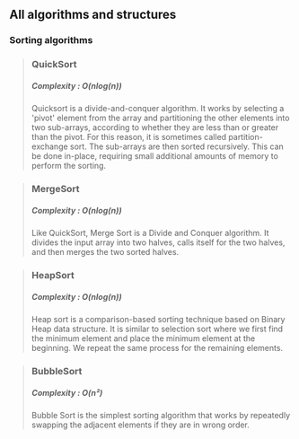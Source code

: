 ## All algorithms and structures
### Sorting algorithms
>  ### QuickSort 
> ##### Complexity : O(nlog(n))
> Quicksort is a divide-and-conquer algorithm. It works by selecting a 'pivot' element from the array and partitioning the other elements into two sub-arrays, according to whether they are less than or greater than the pivot. For this reason, it is sometimes called partition-exchange sort. The sub-arrays are then sorted recursively. This can be done in-place, requiring small additional amounts of memory to perform the sorting.
  
> ### MergeSort
> ##### Complexity : O(nlog(n))
> Like QuickSort, Merge Sort is a Divide and Conquer algorithm. It divides the input array into two halves, calls itself for the two halves, and then merges the two sorted halves.

> ### HeapSort
> ##### Complexity : O(nlog(n))
> Heap sort is a comparison-based sorting technique based on Binary Heap data structure. It is similar to selection sort where we first find the minimum element and place the minimum element at the beginning. We repeat the same process for the remaining elements.

> ### BubbleSort
> ##### Complexity : O(n²)
> Bubble Sort is the simplest sorting algorithm that works by repeatedly swapping the adjacent elements if they are in wrong order.